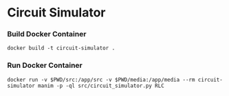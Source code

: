 # Circuit Simulator

### Build Docker Container
```
docker build -t circuit-simulator .
```

### Run Docker Container
```
docker run -v $PWD/src:/app/src -v $PWD/media:/app/media --rm circuit-simulator manim -p -ql src/circuit_simulator.py RLC
```

